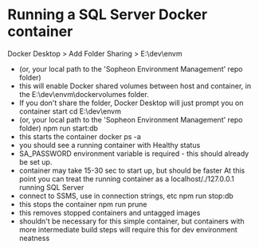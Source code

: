 # Running a SQL Server Docker container
Docker Desktop > Add Folder Sharing > E:\dev\envm
- (or, your local path to the 'Sopheon Environment Management' repo folder)
- this will enable Docker shared volumes between host and container, in the E:\dev\envm\dockervolumes folder.  
- If you don't share the folder, Docker Desktop will just prompt you on container start
cd E:\dev\envm
- (or, your local path to the 'Sopheon Environment Management' repo folder)
npm run start:db
- this starts the container
docker ps -a
- you should see a running container with Healthy status
-    SA_PASSWORD environment variable is required - this should already be set up.
- container may take 15-30 sec to start up, but should be faster
At this point you can treat the running container as a localhost/./127.0.0.1 running SQL Server
- connect to SSMS, use in connection strings, etc
npm run stop:db
- this stops the container
npm run prune
- this removes stopped containers and untagged images
- shouldn't be necessary for this simple container, but containers with more intermediate build steps will require this for dev environment neatness